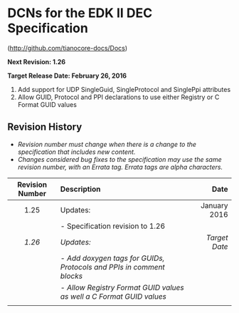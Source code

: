 # DCNs for the EDK II DEC Specification
(http://github.com/tianocore-docs/Docs)

**Next Revision: 1.26**

**Target Release Date: February 26, 2016**

1. Add support for UDP SingleGuid, SingleProtocol and SinglePpi attributes
2. Allow GUID, Protocol and PPI declarations to use either Registry or C Format GUID values


## Revision History

- *Revision number must change when there is a change to the specification that includes new content.*
- *Changes considered bug fixes to the specification may use the same revision number, with an Errata tag. Errata tags are alpha characters.*


| Revision Number  | Description  | Date   |
| :--: | :--- | ---: |
| 1.25 | Updates:  | January 2016 |
|   | - Specification revision to 1.26 | |
| *1.26* | *Updates:* | *Target Date* |
|   | *- Add doxygen tags for GUIDs, Protocols and PPIs in comment blocks* |  |
|   | *- Allow Registry Format GUID values as well a C Format GUID values*  |   |
|   |   |   |